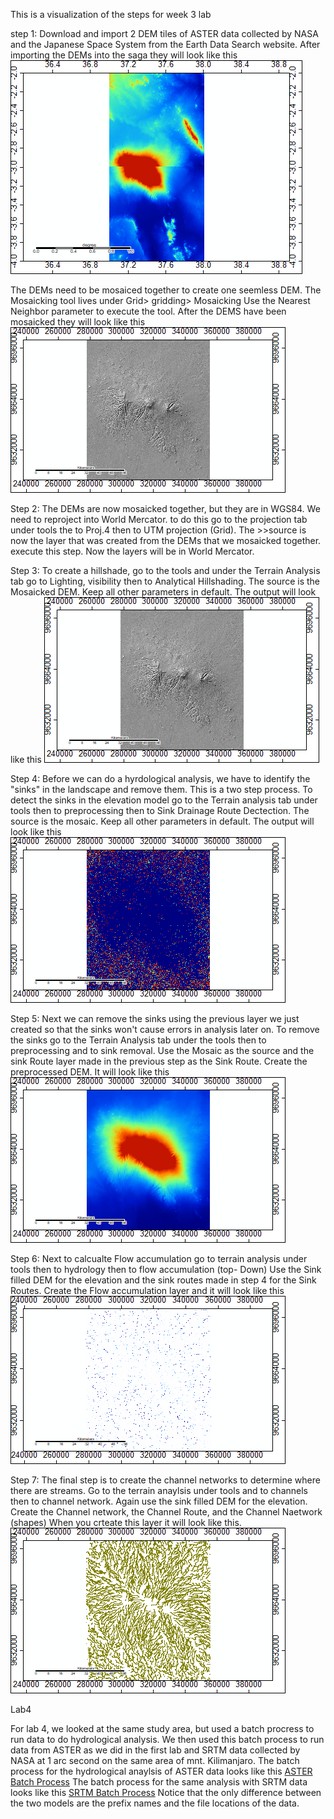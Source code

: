 This is a visualization of the steps for week 3 lab

step 1: 
Download and import 2 DEM tiles of ASTER data collected by NASA and the Japanese Space System from the Earth Data Search website. After importing the DEMs into the saga they will look like this ![Demsnotmosaiced](DEMfilesASTER.png)

The DEMs need to be mosaiced together to create one seemless DEM. The Mosaicking tool lives under Grid> gridding> Mosaicking
Use the Nearest Neighbor parameter to execute the tool.
After the DEMS have been mosaicked they will look like this ![DEMSmosaic](MosaicmapASTER.png)

Step 2:
The DEMs are now mosaicked together, but they are in WGS84. We need to reproject into World Mercator.
to do this go to the projection tab under tools the to Proj.4 then to UTM projection (Grid). 
The >>source is now the layer that was created from the DEMs that we mosaicked together.
execute this step. Now the layers will be in World Mercator. 

Step 3: 
To create a hillshade, go to the tools and under the Terrain Analysis tab go to Lighting, visibility then to Analytical 
Hillshading. The source is the Mosaicked DEM. Keep all other parameters in default. The output will look like this ![Hillshade](hillshadeASTER.png)

Step 4: 
 Before we can do a hyrdological analysis, we have to identify the "sinks" in the landscape and remove them. This is a two step process. To detect the sinks in the elevation model go to the Terrain analysis tab under tools then to preprocessing then 
to Sink Drainage Route Dectection. The source is the mosaic. Keep all other parameters in default. The output will look like this ![Detect Sinks](sinkrouteASTER.png)

Step 5: 
Next we can remove the sinks using the previous layer we just created so that the sinks won't cause errors in analysis later on. 
To remove the sinks go to the Terrain Analysis tab under the tools then to preprocessing and to sink removal. 
Use the Mosaic as the source and the sink Route layer made in the previous step as the Sink Route. 
Create the preprocessed DEM. It will look like this ![no sinks](nosinksASTER.png)

Step 6: 
Next to calcualte Flow accumulation go to terrain analysis under tools then to hydrology then to flow accumulation (top- Down)
Use the Sink filled DEM for the elevation and the sink routes made in step 4 for the Sink Routes. 
Create the Flow accumulation layer and it will look like this ![Flow Accumulation](FlowaccumulationASTER.png)

Step 7: 
The final step is to create the channel networks to determine where there are streams. 
Go to the terrain anaylsis under tools and to channels then to channel network. 
Again use the sink filled DEM for the elevation. Create the Channel network, the Channel Route, and the Channel Naetwork (shapes)
When you crteate this layer it will look like this. ![Channel Networks](channelnetworkASTER.png)


Lab4 

For lab 4, we looked at the same study area, but used a batch procress to run data to do hydrological analysis. We then used this batch 
process to run data from ASTER as we did in the first lab and SRTM data collected by NASA at 1 arc second on the same area of mnt. 
Kilimanjaro. 
The batch process for the hydrological anaylsis of ASTER data looks like this [ASTER Batch Process](mosaic_utmproj_hillshade_sinks_sinkremoval_flowaccumulation_Channelnetworks.bat)
The batch process for the same analysis with SRTM data looks like this [SRTM Batch Process]()
Notice that the only difference between the two models are the prefix names and the file locations of the data. 

